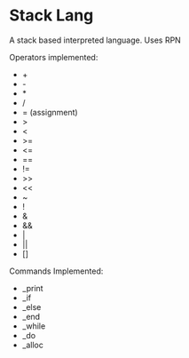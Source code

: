 # Stack Lang

A stack based interpreted language. Uses RPN

Operators implemented:
* \+
* \-
* \*
* /
* = (assignment)
* \>
* \<
* \>=
* \<=
* ==
* !=
* \>\>
* \<\<
* ~
* !
* &
* &&
* |
* ||
* []

Commands Implemented:
* _print
* _if
* _else
* _end
* _while
* _do
* _alloc
